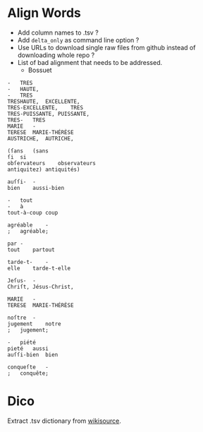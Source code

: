# Align Words

* Add column names to .tsv ?
* Add `delta_only` as command line option ?
* Use URLs to download single raw files from github instead of downloading whole repo ?
* List of bad alignment that needs to be addressed.
  * Bossuet

```
-	TRES
-	HAUTE,
-	TRES
TRESHAUTE,	EXCELLENTE,
TRES-EXCELLENTE,	TRES
TRES-PUISSANTE,	PUISSANTE,
TRES-	TRES
MARIE	-
TERESE	MARIE-THÉRÈSE
AUSTRICHE,	AUTRICHE,
```

```
(ſans	(sans
ſi	si
obſervateurs	observateurs
antiquitez)	antiquités)
```

```
auſſi-	-
bien	aussi-bien
```

```
-	tout
-	à
tout-à-coup	coup
```

```
agréable	-
;	agréable;
```

```
par	-
tout	partout
```

```
tarde-t-	-
elle	tarde-t-elle
```

```
Jeſus-	-
Chriſt,	Jésus-Christ,
```

```
MARIE	-
TERESE	MARIE-THÉRÈSE
```

```
noſtre	-
jugement	notre
;	jugement;
```

```
-	piété
pieté	aussi
auſſi-bien	bien
```

```
conqueſte	-
;	conquête;
```

# Dico

Extract .tsv dictionary from [wikisource](https://fr.wikisource.org/wiki/Wikisource:Dictionnaire).
